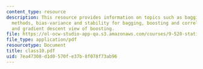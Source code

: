 ```yaml
---
content_type: resource
description: This resource provides information on topics such as bagging and sub-sampling
  methods, bias-variance and stability for bagging, boosting and correlations of machines,
  and gradient descent view of boosting.
file: https://ol-ocw-studio-app-qa.s3.amazonaws.com/courses/9-520-statistical-learning-theory-and-applications-spring-2006/7ea47308d1d0570fe37b8f078f73ab96_class10.pdf
file_type: application/pdf
resourcetype: Document
title: class10.pdf
uid: 7ea47308-d1d0-570f-e37b-8f078f73ab96
---
```

